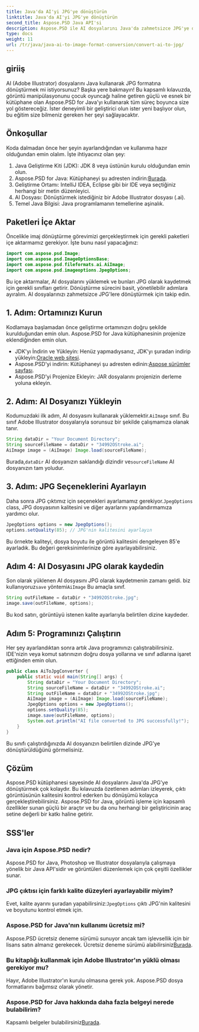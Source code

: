 ```yaml
---
title: Java'da AI'yi JPG'ye dönüştürün
linktitle: Java'da AI'yi JPG'ye dönüştürün
second_title: Aspose.PSD Java API'si
description: Aspose.PSD ile AI dosyalarını Java'da zahmetsizce JPG'ye dönüştürün. Yüksek kaliteli görüntü dönüştürme için adım adım kılavuzumuzu izleyin.
type: docs
weight: 11
url: /tr/java/java-ai-to-image-format-conversion/convert-ai-to-jpg/
---
```

## giriiş
AI (Adobe Illustrator) dosyalarını Java kullanarak JPG formatına dönüştürmek mi istiyorsunuz? Başka yere bakmayın! Bu kapsamlı kılavuzda, görüntü manipülasyonunu çocuk oyuncağı haline getiren güçlü ve esnek bir kütüphane olan Aspose.PSD for Java'yı kullanarak tüm süreç boyunca size yol göstereceğiz. İster deneyimli bir geliştirici olun ister yeni başlıyor olun, bu eğitim size bilmeniz gereken her şeyi sağlayacaktır.
## Önkoşullar
Koda dalmadan önce her şeyin ayarlandığından ve kullanıma hazır olduğundan emin olalım. İşte ihtiyacınız olan şey:
1. Java Geliştirme Kiti (JDK): JDK 8 veya üstünün kurulu olduğundan emin olun.
2.  Aspose.PSD for Java: Kütüphaneyi şu adresten indirin:[Burada](https://releases.aspose.com/psd/java/).
3. Geliştirme Ortamı: IntelliJ IDEA, Eclipse gibi bir IDE veya seçtiğiniz herhangi bir metin düzenleyici.
4. AI Dosyası: Dönüştürmek istediğiniz bir Adobe Illustrator dosyası (.ai).
5. Temel Java Bilgisi: Java programlamanın temellerine aşinalık.
## Paketleri İçe Aktar
Öncelikle imaj dönüştürme görevimizi gerçekleştirmek için gerekli paketleri içe aktarmamız gerekiyor. İşte bunu nasıl yapacağınız:
```java
import com.aspose.psd.Image;
import com.aspose.psd.ImageOptionsBase;
import com.aspose.psd.fileformats.ai.AiImage;
import com.aspose.psd.imageoptions.JpegOptions;
```
Bu içe aktarmalar, AI dosyalarını yüklemek ve bunları JPG olarak kaydetmek için gerekli sınıfları getirir.
Dönüştürme sürecini basit, yönetilebilir adımlara ayıralım. AI dosyalarınızı zahmetsizce JPG'lere dönüştürmek için takip edin.
## 1. Adım: Ortamınızı Kurun
Kodlamaya başlamadan önce geliştirme ortamınızın doğru şekilde kurulduğundan emin olun. Aspose.PSD for Java kütüphanesinin projenize eklendiğinden emin olun.
-  JDK'yı İndirin ve Yükleyin: Henüz yapmadıysanız, JDK'yı şuradan indirip yükleyin:[Oracle web sitesi](https://www.oracle.com/java/technologies/javase-downloads.html).
-  Aspose.PSD'yi indirin: Kütüphaneyi şu adresten edinin:[Aspose sürümler sayfası](https://releases.aspose.com/psd/java/).
- Aspose.PSD'yi Projenize Ekleyin: JAR dosyalarını projenizin derleme yoluna ekleyin.
## 2. Adım: AI Dosyanızı Yükleyin
Kodumuzdaki ilk adım, AI dosyasını kullanarak yüklemektir.`AiImage` sınıf. Bu sınıf Adobe Illustrator dosyalarıyla sorunsuz bir şekilde çalışmamıza olanak tanır.
```java
String dataDir = "Your Document Directory";
String sourceFileName = dataDir + "34992OStroke.ai";
AiImage image = (AiImage) Image.load(sourceFileName);
```
 Burada,`dataDir` AI dosyanızın saklandığı dizindir ve`sourceFileName` AI dosyanızın tam yoludur.
## 3. Adım: JPG Seçeneklerini Ayarlayın
 Daha sonra JPG çıktımız için seçenekleri ayarlamamız gerekiyor.`JpegOptions` class, JPG dosyasının kalitesini ve diğer ayarlarını yapılandırmamıza yardımcı olur.
```java
JpegOptions options = new JpegOptions();
options.setQuality(85); // JPG'nin kalitesini ayarlayın
```
Bu örnekte kaliteyi, dosya boyutu ile görüntü kalitesini dengeleyen 85'e ayarladık. Bu değeri gereksinimlerinize göre ayarlayabilirsiniz.
## Adım 4: AI Dosyasını JPG olarak kaydedin
 Son olarak yüklenen AI dosyasını JPG olarak kaydetmenin zamanı geldi. biz kullanıyoruz`save` yöntemi`AiImage` Bu amaçla sınıf.
```java
String outFileName = dataDir + "34992OStroke.jpg";
image.save(outFileName, options);
```
Bu kod satırı, görüntüyü istenen kalite ayarlarıyla belirtilen dizine kaydeder.
## Adım 5: Programınızı Çalıştırın
Her şey ayarlandıktan sonra artık Java programınızı çalıştırabilirsiniz. IDE'nizin veya komut satırınızın doğru dosya yollarına ve sınıf adlarına işaret ettiğinden emin olun.
```java
public class AiToJpgConverter {
    public static void main(String[] args) {
        String dataDir = "Your Document Directory";
        String sourceFileName = dataDir + "34992OStroke.ai";
        String outFileName = dataDir + "34992OStroke.jpg";
        AiImage image = (AiImage) Image.load(sourceFileName);
        JpegOptions options = new JpegOptions();
        options.setQuality(85);
        image.save(outFileName, options);
        System.out.println("AI file converted to JPG successfully!");
    }
}
```
Bu sınıfı çalıştırdığınızda AI dosyanızın belirtilen dizinde JPG'ye dönüştürüldüğünü görmelisiniz.
## Çözüm
Aspose.PSD kütüphanesi sayesinde AI dosyalarını Java'da JPG'ye dönüştürmek çok kolaydır. Bu kılavuzda özetlenen adımları izleyerek, çıktı görüntüsünün kalitesini kontrol ederken bu dönüşümü kolayca gerçekleştirebilirsiniz. Aspose.PSD for Java, görüntü işleme için kapsamlı özellikler sunan güçlü bir araçtır ve bu da onu herhangi bir geliştiricinin araç setine değerli bir katkı haline getirir.
## SSS'ler
### Java için Aspose.PSD nedir?
Aspose.PSD for Java, Photoshop ve Illustrator dosyalarıyla çalışmaya yönelik bir Java API'sidir ve görüntüleri düzenlemek için çok çeşitli özellikler sunar.
### JPG çıktısı için farklı kalite düzeyleri ayarlayabilir miyim?
 Evet, kalite ayarını şuradan yapabilirsiniz:`JpegOptions` çıktı JPG'nin kalitesini ve boyutunu kontrol etmek için.
### Aspose.PSD for Java'nın kullanımı ücretsiz mi?
Aspose.PSD ücretsiz deneme sürümü sunuyor ancak tam işlevsellik için bir lisans satın almanız gerekecek. Ücretsiz deneme sürümü alabilirsiniz[Burada](https://releases.aspose.com/).
### Bu kitaplığı kullanmak için Adobe Illustrator'ın yüklü olması gerekiyor mu?
Hayır, Adobe Illustrator'ın kurulu olmasına gerek yok. Aspose.PSD dosya formatlarını bağımsız olarak yönetir.
### Aspose.PSD for Java hakkında daha fazla belgeyi nerede bulabilirim?
 Kapsamlı belgeler bulabilirsiniz[Burada](https://reference.aspose.com/psd/java/).